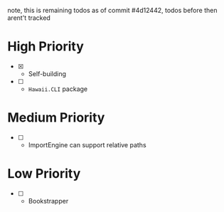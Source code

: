 note, this is remaining todos as of commit #4d12442, todos before then arent't tracked


# High Priority

* [x] - Self-building
* [ ] - `Hawaii.CLI` package

# Medium Priority

* [ ] - ImportEngine can support relative paths

# Low Priority

* [ ] - Bookstrapper